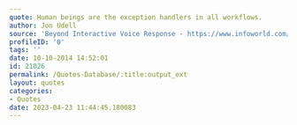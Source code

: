 ```yaml
---
quote: Human beings are the exception handlers in all workflows.
author: Jon Udell
source: 'Beyond Interactive Voice Response - https://www.infoworld.com/article/2673038/beyond-interactive-voice-response.html'
profileID: '0'
tags: ''
date: 10-10-2014 14:52:01
id: 21026
permalink: /Quotes-Database/:title:output_ext
layout: quotes
categories:
- Quotes
date: 2023-04-23 11:44:45.180083
---
```

